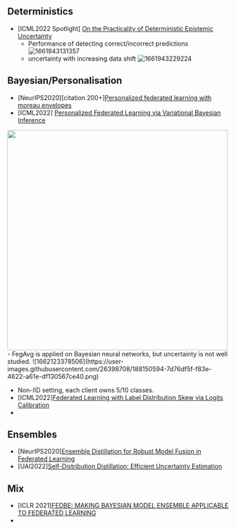 ## Deterministics
- [ICML2022 Spotlight] [On the Practicality of Deterministic Epistemic Uncertainty](https://proceedings.mlr.press/v162/postels22a/postels22a.pdf)
  - Performance of detecting correct/incorrect predictions
![1661943131357](https://user-images.githubusercontent.com/26398708/187662495-f691e79a-e6dd-4c57-beba-cc2f3ae3025c.png)
  - uncertainty with increasing data shift
  ![1661943229224](https://user-images.githubusercontent.com/26398708/187662750-036eb3ca-b4db-424b-ae87-b6e6cfabba8a.png)



## Bayesian/Personalisation 
- [NeurIPS2020][citation 200+][Personalized federated learning with moreau envelopes](https://proceedings.neurips.cc/paper/2020/hash/f4f1f13c8289ac1b1ee0ff176b56fc60-Abstract.html)
- [ICML2022] [Personalized Federated Learning via Variational Bayesian Inference](https://proceedings.mlr.press/v162/zhang22o/zhang22o.pdf)
<img src="https://user-images.githubusercontent.com/26398708/186911075-2c1d2632-2fab-44f0-8709-3391a5e7d73e.png" width="500">
  - FegAvg is applied on Bayesian neural networks, but uncertainty is not well studied.
  ![1662123378506](https://user-images.githubusercontent.com/26398708/188150594-7d76df5f-f83e-4622-a61e-df130567ce40.png)
  
  - Non-IID setting, each client owns 5/10 classes. 
- [ICML2022][Federated Learning with Label Distribution Skew via Logits Calibration](https://proceedings.mlr.press/v162/zhang22p.html)
- 

## Ensembles
  - [NeurIPS2020][Ensemble Distillation for Robust Model Fusion in Federated Learning](https://proceedings.neurips.cc/paper/2020/file/18df51b97ccd68128e994804f3eccc87-Supplemental.pdf)
  - [UAI2022][Self-Distribution Distillation: Efficient Uncertainty Estimation](https://openreview.net/forum?id=rhNgEI8s5xc)


## Mix
- [ICLR 2021][FEDBE: MAKING BAYESIAN MODEL ENSEMBLE APPLICABLE TO FEDERATED LEARNING](https://arxiv.org/pdf/2009.01974.pdf)
- 
